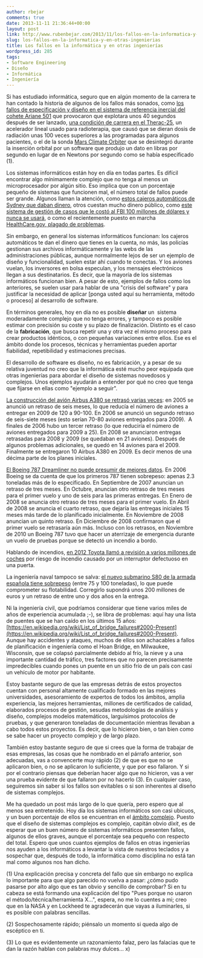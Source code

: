 ```yaml
---
author: rbejar
comments: true
date: 2013-11-11 21:36:44+00:00
layout: post
link: http://www.rubenbejar.com/2013/11/los-fallos-en-la-informatica-y-en-otras-ingenierias/
slug: los-fallos-en-la-informatica-y-en-otras-ingenierias
title: Los fallos en la informática y en otras ingenierías
wordpress_id: 285
tags:
- Software Engineering
- Diseño
- Informática
- Ingeniería
---
```


Si has estudiado informática, seguro que en algún momento de la carrera te han contado la historia de algunos de los fallos más sonados, como [los fallos de especificación y diseño en el sistema de referencia inercial del cohete Ariane 501](http://www.ima.umn.edu/~arnold/disasters/ariane5rep.html) que provocaron que explotara unos 40 segundos después de ser lanzado, [una condición de carrera en el Therac-25](https://en.wikipedia.org/wiki/Therac-25), un acelerador lineal usado para radioterapia, que causó que se dieran dosis de radiación unas 100 veces superiores a las programadas para algunos pacientes, o el de la sonda [Mars Climate Orbiter](https://en.wikipedia.org/wiki/Mars_Climate_Orbiter) que se desintegró durante la inserción orbital por un software que produjo un dato en libras por segundo en lugar de en Newtons por segundo como se había especificado (1).

Los sistemas informáticos están hoy en día en todas partes. Es difícil encontrar algo mínimamente complejo que no tenga al menos un microprocesador por algún sitio. Eso implica que con un porcentaje pequeño de sistemas que funcionen mal, el número total de fallos puede ser grande. Algunos llaman la atención, como [estos cajeros automáticos de Sydney que daban dinero](http://www.bbc.co.uk/news/world-asia-pacific-12606735), otros cuestan mucho dinero público, como [este sistema de gestión de casos que le costó al FBI 100 millones de dólares y nunca se usará](http://spectrum.ieee.org/computing/software/who-killed-the-virtual-case-file), o como el recientemente puesto en marcha [HealthCare.gov, plagado de problemas](http://www.pcworld.com/article/2061940/healthcaregovs-problems-what-we-know-so-far.html).

Sin embargo, en general los sistemas informáticos funcionan: los cajeros automáticos te dan el dinero que tienes en la cuenta, no más, las policías gestionan sus archivos informáticamente y las webs de las administraciones públicas, aunque normalmente lejos de ser un ejemplo de diseño y funcionalidad, suelen estar ahí cuando te conectas. Y los aviones vuelan, los inversores en bolsa especulan, y los mensajes electrónicos llegan a sus destinatarios. Es decir, que la mayoría de los sistemas informáticos funcionan bien. A pesar de esto, ejemplos de fallos como los anteriores, se suelen usar para hablar de una "crisis del software" y para justificar la necesidad de aplicar [ponga usted aquí su herramienta, método o proceso] al desarrollo de software.

En términos generales, hoy en día no es posible **diseñar** un  sistema moderadamente complejo que no tenga errores, y tampoco es posible estimar con precisión su coste y su plazo de finalización. Distinto es el caso de la **fabricación**, que busca repetir una y otra vez el mismo proceso para crear productos idénticos, o con pequeñas variaciones entre ellos. Ese es el ámbito donde los procesos, técnicas y herramientas pueden aportar fiabilidad, repetibilidad y estimaciones precisas.

El desarrollo de software es diseño, no es fabricación, y a pesar de su relativa juventud no creo que la informática esté mucho peor equipada que otras ingenierías para abordar el diseño de sistemas novedosos y complejos. Unos ejemplos ayudarán a entender por qué no creo que tenga que fijarse en ellas como "ejemplo a seguir".

[La construcción del avión Airbus A380 se retrasó varias veces](https://en.wikipedia.org/wiki/Airbus_A380#Production_and_delivery_delays): en 2005 se anunció un retraso de seis meses, lo que reducía el número de aviones a entregar en 2009 de 120 a 90-100. En 2006 se anunció un segundo retraso de seis-siete meses (esto serían 70-80 aviones entregados para 2009).  A finales de 2006 hubo un tercer retraso (lo que reduciría el número de aviones entregados para 2009 a 25). En 2008 se anunciaron entregas retrasadas para 2008 y 2009 (se quedaban en 21 aviones). Después de algunos problemas adicionales, se quedó en 14 aviones para el 2009. Finalmente se entregaron 10 Airbus A380 en 2009. Es decir menos de una décima parte de los planes iniciales.

[El Boeing 787 Dreamliner no puede presumir de mejores datos](https://en.wikipedia.org/wiki/Boeing_787_Dreamliner#Production_and_delivery_delays). En 2006 Boeing se da cuenta de que los primeros 787 tienen sobrepeso: apenas 2.3 toneladas más de lo especificado. En Septiembre de 2007 anuncian un retraso de tres meses. En Octubre, anuncian otro retraso de tres meses para el primer vuelo y uno de seis para las primeras entregas. En Enero de 2008 se anuncia otro retraso de tres meses para el primer vuelo. En Abril de 2008 se anuncia el cuarto retraso, que dejaría las entregas iniciales 15 meses más tarde de lo planificado inicialmente. En Noviembre de 2008 anuncian un quinto retraso. En Diciembre de 2008 confirmaron que el primer vuelo se retrasaría aún más. Incluso con los retrasos, en Noviembre de 2010 un Boeing 787 tuvo que hacer un aterrizaje de emergencia durante un vuelo de pruebas porque se detectó un incendio a bordo.

Hablando de incendios, [en 2012 Toyota llamó a revisión a varios millones de coches](https://autos.aol.com/article/toyota-recalls-7-5-million-cars-for-door-fires/) por riesgo de incendio causado por un interruptor defectuoso en una puerta.

La ingeniería naval tampoco se salva: [el nuevo submarino S80 de la armada española tiene sobrepeso](https://es.wikipedia.org/wiki/Submarinos_Clase_S-80#Problemas_durante_la_construcci.C3.B3n) (entre 75 y 100 toneladas), lo que puede comprometer su flotabilidad. Corregirlo supondrá unos 200 millones de euros y un retraso de entre uno y dos años en la entrega.

Ni la ingeniería civil, que podríamos considerar que tiene varios miles de años de experiencia acumulada ;-), se libra de problemas: aquí hay una lista de puentes que se han caído en los últimos 15 años: [https://en.wikipedia.org/wiki/List_of_bridge_failures#2000-Present](https://en.wikipedia.org/wiki/List_of_bridge_failures#2000-Present). Aunque hay accidentes y ataques, muchos de ellos son achacables a fallos de planificación e ingeniería como el Hoan Bridge, en Milwaukee, Wisconsin, que se colapsó parcialmente debido al frío, la nieve y a una importante cantidad de tráfico, tres factores que no parecen precisamente impredecibles cuando pones un puente en un sitio frío de un país con casi un vehículo de motor por habitante.

Estoy bastante seguro de que las empresas detrás de estos proyectos cuentan con personal altamente cualificado formado en las mejores universidades, asesoramiento de expertos de todos los ámbitos, amplia experiencia, las mejores herramientas, millones de certificados de calidad, elaborados procesos de gestión, sesudas metodologías de análisis y diseño, complejos modelos matemáticos, larguísimos protocolos de pruebas, y que generaron toneladas de documentación mientras llevaban a cabo todos estos proyectos. Es decir, que lo hicieron bien, o tan bien como se sabe hacer un proyecto complejo y de largo plazo.

También estoy bastante seguro de que si crees que la forma de trabajar de esas empresas, las cosas que he nombrado en el párrafo anterior, son adecuadas, vas a convencerte muy rápido (2) de que es que no se aplicaron bien, o no se aplicaron lo suficiente, y que por eso fallaron. Y si por el contrario piensas que deberían hacer algo que no hicieron, vas a ver una prueba evidente de que fallaron por no hacerlo (3). En cualquier caso, seguiremos sin saber si los fallos son evitables o si son inherentes al diseño de sistemas complejos.

Me ha quedado un post más largo de lo que quería, pero espero que al menos sea entretenido. Hoy día los sistemas informáticos son casi ubicuos, y un buen porcentaje de ellos se encuentran en el [ámbito complejo](https://en.wikipedia.org/wiki/Cynefin). Puesto que el diseño de sistemas complejos es complejo, capitán obvio _dixit_, es de esperar que un buen número de sistemas informáticos presenten fallos, algunos de ellos graves, aunque el porcentaje sea pequeño con respecto del total. Espero que unos cuantos ejemplos de fallos en otras ingenierías nos ayuden a los informáticos a levantar la vista de nuestros teclados y a sospechar que, después de todo, la informática como disciplina no está tan mal como algunos nos han dicho.



(1) Una explicación precisa y concreta del fallo que sin embargo no explica lo importante para que algo parecido no vuelva a pasar: ¿cómo pudo pasarse por alto algo que es tan obvio y sencillo de comprobar? Si en tu cabeza se está formando una explicación del tipo "Pues porque no usaron el método/técnica/herramienta X...", espera, no me lo cuentes a mi; creo que en la NASA y en Lockheed te agradecerán que vayas a iluminarles, si es posible con palabras sencillas.

(2) Sospechosamente rápido; piénsalo un momento si queda algo de escéptico en ti.

(3) Lo que es evidentemente un razonamiento falaz, pero las falacias que te dan la razón hablan con palabras muy dulces... x)
